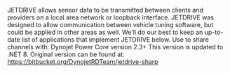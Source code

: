 JETDRIVE allows sensor data to be transmitted between clients and providers on a local area network or loopback interface. JETDRIVE was designed to allow communication between vehicle tuning software, but could be applied in other areas as well. We'll do our best to keep an up-to-date list of applications that implement JETDRIVE below. Use to share channels with: Dynojet Power Core version 2.3+
This version is updated to .NET 8.
Original version can be found at: https://bitbucket.org/DynojetRDTeam/jetdrive-sharp
